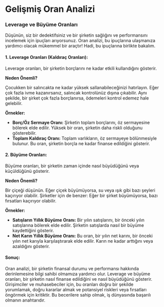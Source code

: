 # Gelişmiş Oran Analizi

### **Leverage ve Büyüme Oranları**

Düşünün, siz bir dedektifsiniz ve bir şirketin sağlığını ve performansını incelemek için ipuçları arıyorsunuz. Oran analizi, bu ipuçlarına ulaşmanıza yardımcı olacak mükemmel bir araçtır! Hadi, bu ipuçlarına birlikte bakalım.

#### **1. Leverage Oranları (Kaldıraç Oranları):**

Leverage oranları, bir şirketin borçlarını ne kadar etkili kullandığını gösterir.

**Neden Önemli?**

Çocukken bir salıncakta ne kadar yüksek sallanabileceğinizi hatırlayın. Eğer çok fazla ivme kazanırsanız, salıncak kontrolünüz dışına çıkabilir. Aynı şekilde, bir şirket çok fazla borçlanırsa, ödemeleri kontrol edemez hale gelebilir.

**Örnekler:**

* **Borç/Öz Sermaye Oranı:** Şirketin toplam borçlarını, öz sermayesine bölerek elde edilir. Yüksek bir oran, şirketin daha riskli olduğunu gösterebilir.
* **Toplam Kaldıraç Oranı:** Toplam varlıkların, öz sermayeye bölünmesiyle bulunur. Bu oran, şirketin borçla ne kadar finanse edildiğini gösterir.

#### **2. Büyüme Oranları:**

Büyüme oranları, bir şirketin zaman içinde nasıl büyüdüğünü veya küçüldüğünü gösterir.

**Neden Önemli?**

Bir çiçeği düşünün. Eğer çiçek büyümüyorsa, su veya ışık gibi bazı şeyleri kaçırıyor olabilir. Şirketler için de benzer: Eğer bir şirket büyümüyorsa, bazı fırsatları kaçırıyor olabilir.

**Örnekler:**

* **Satışların Yıllık Büyüme Oranı:** Bir yılın satışlarını, bir önceki yılın satışlarına bölerek elde edilir. Şirketin satışlarda nasıl bir büyüme kaydettiğini gösterir.
* **Net Karın Yıllık Büyüme Oranı:** Bu oran, bir yılın net karını, bir önceki yılın net karıyla karşılaştırarak elde edilir. Karın ne kadar arttığını veya azaldığını gösterir.

#### **Sonuç:**

Oran analizi, bir şirketin finansal durumu ve performansı hakkında derinlemesine bilgi sahibi olmamıza yardımcı olur. Leverage ve büyüme oranları, bir şirketin nasıl finanse edildiğini ve nasıl büyüdüğünü gösterir. Girişimciler ve muhasebeciler için, bu oranları doğru bir şekilde yorumlamak, doğru kararlar almak ve potansiyel riskleri veya fırsatları öngörmek için kritiktir. Bu becerilere sahip olmak, iş dünyasında başarılı olmanın anahtarıdır.
